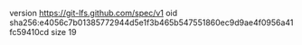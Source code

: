 version https://git-lfs.github.com/spec/v1
oid sha256:e4056c7b01385772944d5e1f3b465b547551860ec9d9ae4f0956a41fc59410cd
size 19
